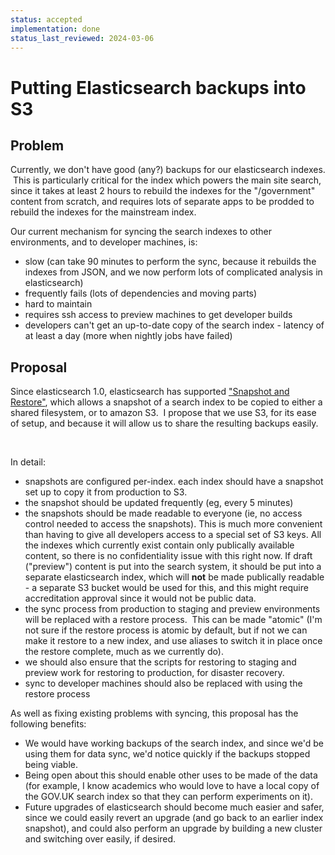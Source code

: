 ```yaml
---
status: accepted
implementation: done
status_last_reviewed: 2024-03-06
---
```


# Putting Elasticsearch backups into S3

## Problem

Currently, we don't have good (any?) backups for our elasticsearch indexes. &nbsp;This is particularly critical for the index which powers the main site search, since it takes at least 2 hours to rebuild the indexes for the "/government" content from scratch, and requires lots of separate apps to be prodded to rebuild the indexes for the mainstream index.

Our current mechanism for syncing the search indexes to other environments, and to developer machines, is:

- slow (can take 90 minutes to perform the sync, because it rebuilds the indexes from JSON, and we now perform lots of complicated analysis in elasticsearch)
- frequently fails (lots of dependencies and moving parts)
- hard to maintain
- requires ssh access to preview machines to get developer builds
- developers can't get an up-to-date copy of the search index - latency of at least a day (more when nightly jobs have failed)

## Proposal

Since elasticsearch 1.0, elasticsearch has supported&nbsp;["Snapshot and Restore"](https://www.elastic.co/guide/en/elasticsearch/reference/1.4/modules-snapshots.html), which allows a snapshot of a search index to be copied to either a shared filesystem, or to amazon S3. &nbsp;I propose that we use S3, for its ease of setup, and because it will allow us to share the resulting backups easily.

&nbsp;

In detail:

- snapshots are configured per-index.&nbsp;each index should have a snapshot set up to copy it from production to S3.
- the snapshot should be updated frequently (eg, every 5 minutes)
- the snapshots should be&nbsp;made readable to everyone (ie, no access control needed to access the snapshots).&nbsp;This is much more convenient than having to give all developers access to a special set of S3 keys. All the indexes which currently exist contain only publically available content, so there is no confidentiality issue with this right now. If draft ("preview") content is put into the search system, it should be put into a separate elasticsearch index, which will **not** be made publically readable - a separate S3 bucket would be used for this, and this might require accreditation approval since it would not be public data.
- the sync process from production to staging and preview environments will be replaced with a restore process. &nbsp;This can be made "atomic" (I'm not sure if the restore process is atomic by default, but if not we can make it restore to a new index, and use aliases to switch it in place once the restore complete, much as we currently do).
- we should also ensure that the scripts for restoring to staging and preview work for restoring to production, for disaster recovery.
- sync to developer machines should also be replaced with using the restore process

As well as fixing existing problems with syncing, this proposal has the following benefits:

- We would have working backups of the search index, and since we'd be using them for data sync, we'd notice quickly if the backups stopped being viable.  
- Being open about this should enable other uses to be made of the data (for example, I know academics who would love to have a local copy of the GOV.UK search index so that they can perform experiments on it).
- Future upgrades of elasticsearch should become much easier and safer, since we could easily revert an upgrade (and go back to an earlier index snapshot), and could also perform an&nbsp;upgrade by building a new cluster and switching over easily, if desired.

&nbsp;

&nbsp;

